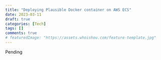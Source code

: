```yaml
---
title: "Deploying Plausible Docker container on AWS ECS"
date: 2023-03-11
draft: true
categories: [Tech]
tags: []
comments: true
# featuredImage: "https://assets.whoishou.com/feature-template.jpg"
---
```


Pending
